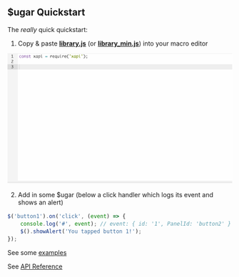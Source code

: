 ## $ugar Quickstart

The *really* quick quickstart:

1) Copy & paste **[library.js](./library.js)** (or **[library_min.js](./library_min.js)**) into your macro editor

![copy](./assets/new_macro.gif)

2) Add in some $ugar (below a click handler which logs its event and shows an alert)

```js
$('button1').on('click', (event) => {
    console.log('#', event); // event: { id: '1', PanelId: 'button2' }
    $().showAlert('You tapped button 1!');
});
```

See some [examples](./examples)

See [API Reference](./docs/sugar_reference.md)